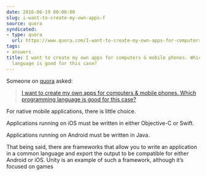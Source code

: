 ```yaml
---
date: 2016-06-19 00:00:00
slug: i-want-to-create-my-own-apps-f
source: quora
syndicated:
- type: quora
  url: https://www.quora.com/I-want-to-create-my-own-apps-for-computers-mobile-phones-Which-programming-language-is-good-for-this-case/answer/Roy-Tang
tags:
- answers
title: I want to create my own apps for computers & mobile phones. Which programming
  language is good for this case?
---
```


Someone on [quora](https://quora.com) asked:

> [I want to create my own apps for computers & mobile phones. Which programming language is good for this case?](https://www.quora.com/I-want-to-create-my-own-apps-for-computers-mobile-phones-Which-programming-language-is-good-for-this-case/answer/Roy-Tang)


For native mobile applications, there is little choice.

Applications running on iOS must be written in either Objective-C or Swift.

Applications running on Android must be written in Java.

That being said, there are frameworks that allow you to write an application in a common language and export the output to be compatible for either Android or iOS. Unity is an example of such a framework, although it’s focused on games